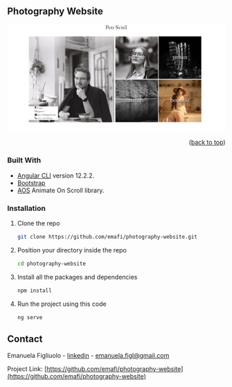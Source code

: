 ## Photography Website

<img src="src\assets\petr-home.png" alt="photography website home-page" border="0">

<p align="right">(<a href="#top">back to top</a>)</p>



### Built With

* [Angular CLI](https://github.com/angular/angular-cli) version 12.2.2.
* [Bootstrap](https://getbootstrap.com)
* [AOS](https://michalsnik.github.io/aos/) Animate On Scroll library.

### Installation

1. Clone the repo
   ```sh
   git clone https://github.com/emafi/photography-website.git
   ```
3. Position your directory inside the repo
   ```sh
   cd photography-website
   ```
4. Install all the packages and dependencies
   ```sh
   npm install
   ```
5. Run the project using this code
   ```sh
   ng serve
   ```


## Contact

Emanuela Figliuolo - [linkedin](https://www.linkedin.com/in/emanuela-figliuolo/) - emanuela.figl@gmail.com

Project Link: [https://github.com/emafi/photography-website](https://github.com/emafi/photography-website)
